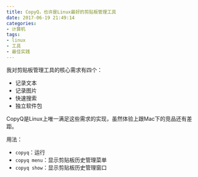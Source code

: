 ```yaml
---
title: CopyQ，也许是Linux最好的剪贴板管理工具
date: 2017-06-19 21:49:14
categories:
- 计算机
tags:
- linux
- 工具
- 最佳实践
---
```


我对剪贴板管理工具的核心需求有四个：

- 记录文本
- 记录图片
- 快速搜索
- 独立软件包

CopyQ是Linux上唯一满足这些需求的实现，虽然体验上跟Mac下的竞品还有差距。

用法：

- `copyq`：运行
- `copyq menu`：显示剪贴板历史管理菜单
- `copyq show`：显示剪贴板历史管理窗口

